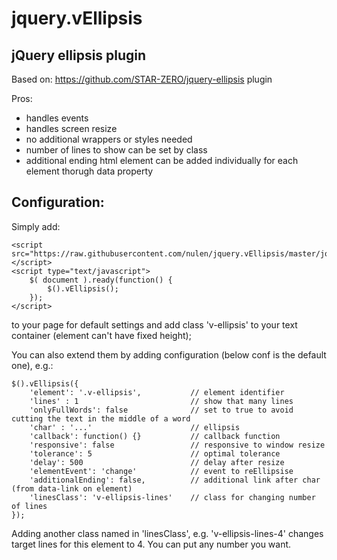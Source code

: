 jquery.vEllipsis
================
jQuery ellipsis plugin
----------------------
Based on: https://github.com/STAR-ZERO/jquery-ellipsis plugin

Pros:
- handles events
- handles screen resize
- no additional wrappers or styles needed
- number of lines to show can be set by class
- additional ending html element can be added individually for each element thorugh data property

Configuration:
--------------
Simply add:

	<script src="https://raw.githubusercontent.com/nulen/jquery.vEllipsis/master/jquery.vEllipsis.js"></script>
	<script type="text/javascript">
		$( document ).ready(function() {
			$().vEllipsis();
		});
	</script>
	
to your page for default settings and add class 'v-ellipsis' to your text container (element can't have fixed height);

You can also extend them by adding configuration (below conf is the default one), e.g.:

	$().vEllipsis({
		'element': '.v-ellipsis',			// element identifier
		'lines' : 1							// show that many lines
		'onlyFullWords': false				// set to true to avoid cutting the text in the middle of a word
		'char' : '...'						// ellipsis
		'callback': function() {}			// callback function
		'responsive': false					// responsive to window resize
		'tolerance': 5						// optimal tolerance
		'delay': 500						// delay after resize
		'elementEvent': 'change'			// event to reEllipsise
		'additionalEnding': false,			// additional link after char (from data-link on element)
		'linesClass': 'v-ellipsis-lines'    // class for changing number of lines
	});

Adding another class named in 'linesClass', e.g. 'v-ellipsis-lines-4' changes target lines for this element to 4. You can put any number you want.
